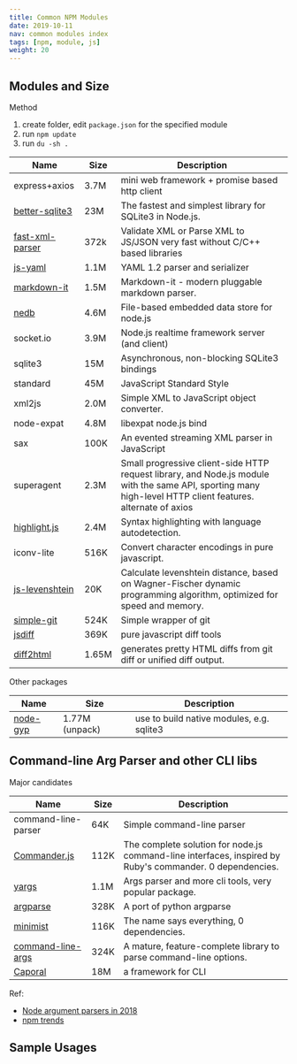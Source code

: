 ```yaml
---
title: Common NPM Modules
date: 2019-10-11
nav: common modules index
tags: [npm, module, js]
weight: 20
---
```


## Modules and Size

Method
1. create folder, edit ``package.json`` for the specified module
2. run ``npm update``
3. run ``du -sh .``

|Name|Size|Description|
|----|-----|------|
|express+axios|3.7M|mini web framework + promise based http client|
|[better-sqlite3](https://www.npmjs.com/package/better-sqlite3)|23M|The fastest and simplest library for SQLite3 in Node.js.|
|[fast-xml-parser](https://www.npmjs.com/package/fast-xml-parser)|372k|Validate XML or Parse XML to JS/JSON very fast without C/C++ based libraries|
|[js-yaml](https://www.npmjs.com/package/js-yaml)|1.1M|YAML 1.2 parser and serializer|
|[markdown-it](https://www.npmjs.com/package/markdown-it)|1.5M|Markdown-it - modern pluggable markdown parser.|
|[nedb](https://www.npmjs.com/package/nedb)|4.6M|File-based embedded data store for node.js|
|socket.io|3.9M|Node.js realtime framework server (and client)|
|sqlite3|15M|Asynchronous, non-blocking SQLite3 bindings|
|standard|45M|JavaScript Standard Style|
|xml2js|2.0M|Simple XML to JavaScript object converter.|
|node-expat|4.8M|libexpat node.js bind|
|sax|100K|An evented streaming XML parser in JavaScript|
|superagent|2.3M|Small progressive client-side HTTP request library, and Node.js module with the same API, sporting many high-level HTTP client features. alternate of axios|
|[highlight.js](https://www.npmjs.com/package/highlight.js)|2.4M|Syntax highlighting with language autodetection.|
|iconv-lite|516K|Convert character encodings in pure javascript.|
|[js-levenshtein](#js-levenshtein)|20K|Calculate levenshtein distance, based on Wagner-Fischer dynamic programming algorithm, optimized for speed and memory.|
|[simple-git](https://www.npmjs.com/package/simple-git)|524K|Simple wrapper of git|
|[jsdiff](https://www.npmjs.com/package/diff)|369K|pure javascript diff tools|
|[diff2html](https://www.npmjs.com/package/diff2html)|1.65M|generates pretty HTML diffs from git diff or unified diff output.|

Other packages

|Name|Size|Description|
|----|-----|------|
|[node-gyp]()|1.77M (unpack)|use to build native modules, e.g. sqlite3|



## Command-line Arg Parser and other CLI libs

Major candidates

|Name|Size|Description|
|----|-----|------|
|command-line-parser|64K|Simple command-line parser|
|[Commander.js](https://github.com/tj/commander.js)|112K|The complete solution for node.js command-line interfaces, inspired by Ruby's commander. 0 dependencies.|
|[yargs](https://github.com/yargs/yargs)|1.1M|Args parser and more cli tools, very popular package.|
|[argparse](https://github.com/nodeca/argparse)|328K|A port of python argparse|
|[minimist](https://github.com/substack/minimist)|116K|The name says everything, 0 dependencies.|
|[command-line-args](https://github.com/75lb/command-line-args)|324K|A mature, feature-complete library to parse command-line options.|
|[Caporal](https://github.com/mattallty/Caporal.js)|18M|a framework for CLI|

Ref:
* [Node argument parsers in 2018](https://pantas.net/node_argument_parsers/)
* [npm trends](https://www.npmtrends.com/argparse-vs-commander-vs-minimist-vs-yargs)


## Sample Usages





